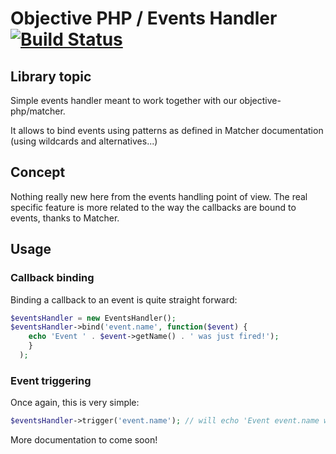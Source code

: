 # Objective PHP / Events Handler [![Build Status](https://secure.travis-ci.org/objective-php/events-handler.png?branch=master)](http://travis-ci.org/objective-php/events-handler)

## Library topic

Simple events handler meant to work together with our objective-php/matcher.

It allows to bind events using patterns as defined in Matcher documentation (using wildcards and alternatives...)

## Concept

Nothing really new here from the events handling point of view. The real specific feature is more related to the way the callbacks are bound to events, thanks to Matcher.

## Usage

### Callback binding

Binding a callback to an event is quite straight forward:

```php
$eventsHandler = new EventsHandler();
$eventsHandler->bind('event.name', function($event) { 
    echo 'Event ' . $event->getName() . ' was just fired!');
    }
  );
```

### Event triggering

Once again, this is very simple:

```php
$eventsHandler->trigger('event.name'); // will echo 'Event event.name was just fired!'
```

More documentation to come soon!
